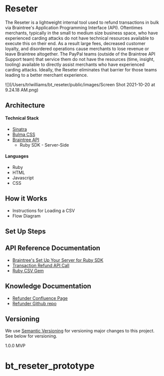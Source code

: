 # Reseter

The Reseter is a lightweight internal tool used to refund transactions in bulk via Braintree's Application Programming Interface (API). Oftentimes merchants, typically in the small to medium size business space, who have experienced carding attacks do not have technical resources available to execute this on their end. As a result large fees, decreased customer loyalty, and disordered operations cause merchants to lose revenue or leave Braintree altogether. The PayPal teams (outside of the Braintree API Support team) that service them do not have the resources (time, insight, tooling) available to directly assist merchants who have experienced carding attacks. Ideally, the Reseter eliminates that barrier for those teams leading to a better merchant experience.

![](/Users/trlwilliams/bt_reseter/public/images/Screen Shot 2021-10-20 at 9.24.18 AM.png)

## Architecture

#### Technical Stack

* [Sinatra](http://sinatrarb.com/) 
* [Bulma CSS](https://bulma.io/) 
* [Braintree API](https://developer.paypal.com/braintree/docs/start/overview) 
  * Ruby SDK - Server-Side

#### Languages

* Ruby
* HTML
* Javascript
* CSS

## How it Works
* Instructions for Loading a CSV
* Flow Diagram

## Set Up Steps


## API Reference Documentation
* [Braintree's Set Up Your Server for Ruby SDK](https://developers.braintreepayments.com/start/hello-server/ruby)
* [Transaction Refund API Call](https://developer.paypal.com/braintree/docs/reference/request/transaction/refund)
* [Ruby CSV Gem](https://github.com/ruby/csv)

## Knowledge Documentation
* [Refunder Confluence Page](https://engineering.paypalcorp.com/confluence/display/SUP/Refunder)
* [Refunder Github repo](https://github.braintreeps.com/braintree/api-support/tree/master/tools/refunder) 


## Versioning

We use [Semantic Versioning](https://semver.org/) for versioning major changes to this project. See below for versioning.
 
1.0.0 MVP  

# bt_reseter_prototype
